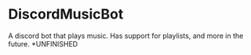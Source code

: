 # DiscordMusicBot
A discord bot that plays music. Has support for playlists, and more in the future. *UNFINISHED
